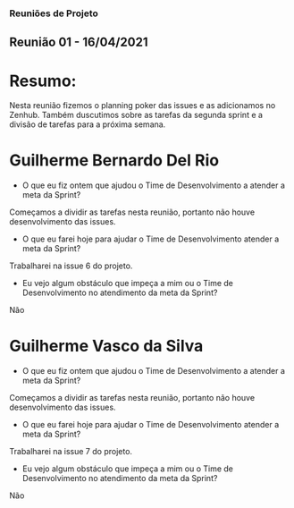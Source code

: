 ### Reuniões de Projeto

## Reunião 01 - 16/04/2021

# Resumo:
  Nesta reunião fizemos o planning poker das issues e as adicionamos no Zenhub. Também duscutimos sobre as tarefas da segunda sprint e a divisão de tarefas para a próxima semana.

# Guilherme Bernardo Del Rio
  - O que eu fiz ontem que ajudou o Time de Desenvolvimento a atender a meta da Sprint? 
  
  Começamos a dividir as tarefas nesta reunião, portanto não houve desenvolvimento das issues.
  - O que eu farei hoje para ajudar o Time de Desenvolvimento atender a meta da Sprint?
  
  Trabalharei na issue 6 do projeto.
  - Eu vejo algum obstáculo que impeça a mim ou o Time de Desenvolvimento no atendimento da meta da Sprint?
  
  Não
# Guilherme Vasco da Silva
  - O que eu fiz ontem que ajudou o Time de Desenvolvimento a atender a meta da Sprint? 
  
  Começamos a dividir as tarefas nesta reunião, portanto não houve desenvolvimento das issues.
  - O que eu farei hoje para ajudar o Time de Desenvolvimento atender a meta da Sprint?
  
  Trabalharei na issue 7 do projeto.
  - Eu vejo algum obstáculo que impeça a mim ou o Time de Desenvolvimento no atendimento da meta da Sprint?
  
  Não

